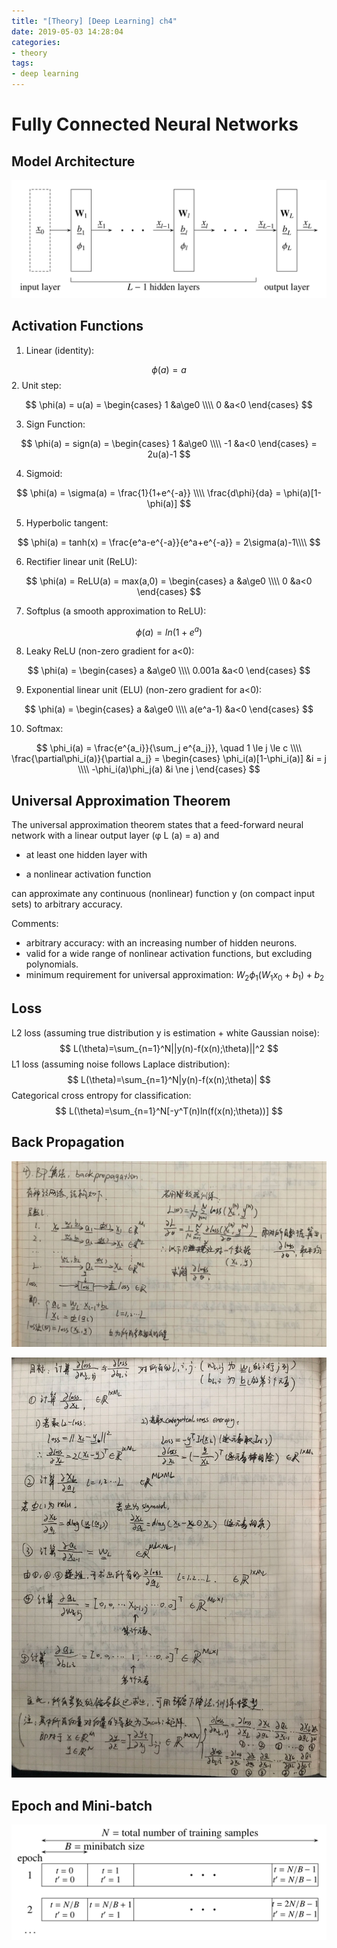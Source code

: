 ```yaml
---
title: "[Theory] [Deep Learning] ch4"
date: 2019-05-03 14:28:04
categories:
- theory
tags:
- deep learning
---
```


# Fully Connected Neural Networks

## Model Architecture

![](https://github.com/dbddqy/Note/raw/master/Deep_Learning/pics/model.png)

## Activation Functions

1. Linear (identity):

$$
\phi(a) = a
$$
2. Unit step:

$$
\phi(a) = u(a) = \begin{cases} 
     1 &a\ge0  
\\\\ 0 &a<0  
\end{cases}
$$

3. Sign Function:

$$
\phi(a) = sign(a) = \begin{cases} 
     1 &a\ge0  
\\\\ -1 &a<0  
\end{cases} = 2u(a)-1
$$

4. Sigmoid:

$$
\phi(a) = \sigma(a) = \frac{1}{1+e^{-a}} \\\\
\frac{d\phi}{da} = \phi(a)[1-\phi(a)]
$$

5. Hyperbolic tangent:

$$
\phi(a) = tanh(x) = \frac{e^a-e^{-a}}{e^a+e^{-a}} = 2\sigma(a)-1\\\\
$$

6. Rectifier linear unit (ReLU):

$$
\phi(a) = ReLU(a) = max(a,0) = \begin{cases} 
     a &a\ge0  
\\\\ 0 &a<0  
\end{cases}
$$

7. Softplus (a smooth approximation to ReLU):

$$
\phi(a) = ln(1+e^a)
$$

8. Leaky ReLU (non-zero gradient for a<0):

$$
\phi(a) = \begin{cases} 
     a &a\ge0  
\\\\ 0.001a &a<0  
\end{cases}
$$

9. Exponential linear unit (ELU) (non-zero gradient for a<0):

$$
\phi(a) = \begin{cases} 
     a &a\ge0  
\\\\ a(e^a-1) &a<0  
\end{cases}
$$

10. Softmax:

$$
\phi_i(a) = \frac{e^{a_i}}{\sum_j e^{a_j}}, \quad 1 \le j \le c \\\\
\frac{\partial\phi_i(a)}{\partial a_j} = \begin{cases} 
     \phi_i(a)[1-\phi_i(a)] &i = j  
\\\\ -\phi_i(a)\phi_j(a) &i \ne j  
\end{cases}
$$

## Universal Approximation Theorem

The universal approximation theorem states that a feed-forward neural network with a linear output layer (φ L (a) = a) and

- at least one hidden layer with

- a nonlinear activation function

can approximate any continuous (nonlinear) function y (on compact input sets) to arbitrary accuracy.

Comments:

- arbitrary accuracy: with an increasing number of hidden neurons.
- valid for a wide range of nonlinear activation functions, but excluding polynomials.
- minimum requirement for universal approximation: $W_2\phi_1(W_1x_0+b_1)+b_2$

## Loss

L2 loss (assuming true distribution y is estimation + white Gaussian noise):
$$
L(\theta)=\sum_{n=1}^N||y(n)-f(x(n);\theta)||^2
$$
L1 loss (assuming noise follows Laplace distribution):
$$
L(\theta)=\sum_{n=1}^N|y(n)-f(x(n);\theta)|
$$
Categorical cross entropy for classification:
$$
L(\theta)=\sum_{n=1}^N[-y^T(n)ln(f(x(n);\theta))]
$$

## Back Propagation

![](https://github.com/dbddqy/Note/raw/master/Deep_Learning/pics/BP_0.jpg)

![](https://github.com/dbddqy/Note/raw/master/Deep_Learning/pics/BP_1.jpg)

## Epoch and Mini-batch

![](https://github.com/dbddqy/Note/raw/master/Deep_Learning/pics/minibatch.png)

